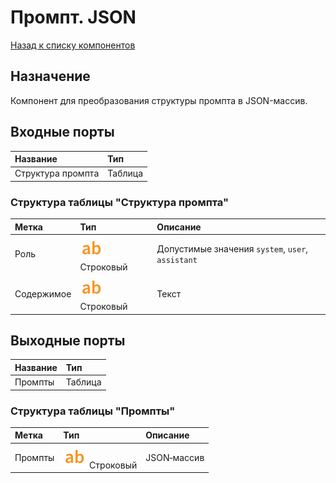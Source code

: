 # Промпт. JSON

[Назад к списку компонентов](../README.md)

## Назначение

Компонент для преобразования структуры промпта в JSON-массив.

## Входные порты

| Название          | Тип     |
| :---------------- | :------ |
| Структура промпта | Таблица |

### Структура таблицы "Структура промпта"

| Метка      | Тип                             | Описание                             |
| :--------- | :------------------------------ | :----------------------------------- |
| Роль       | ![](./img/string.svg) Строковый | Допустимые значения `system`, `user`, `assistant`|
| Содержимое | ![](./img/string.svg) Строковый | Текст|

## Выходные порты

| Название | Тип     |
| :------- | :------ |
| Промпты  | Таблица |

### Структура таблицы "Промпты"

| Метка   | Тип                             | Описание               |
| :------ | :------------------------------ | :--------------------- |
| Промпты | ![](./img/string.svg) Строковый | JSON‑массив            |